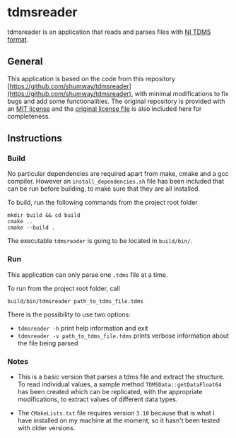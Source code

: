 # tdmsreader

tdmsreader is an application that reads and parses files with [NI TDMS format](https://www.ni.com/en-ie/support/documentation/supplemental/06/the-ni-tdms-file-format.html).

## General

This application is based on the code from this repository [https://github.com/shumway/tdmsreader](https://github.com/shumway/tdmsreader),
with minimal modifications to fix bugs and add some functionalities. 
The original repository is provided with an [MIT license](https://en.wikipedia.org/wiki/MIT_License) 
and the [original license file](COPYING) is also included here for completeness.

## Instructions

### Build

No particular dependencies are required apart from make, cmake and a gcc compiler. 
However an `install_dependencies.sh` file has been included that can be run before building, to make sure that they 
are all installed. 

To build, run the following commands from the project root folder

```shell
mkdir build && cd build
cmake ..
cmake --build .
```

The executable `tdmsreader` is going to be located in `build/bin/`.

### Run

This application can only parse one `.tdms` file at a time. 

To run from the project root folder, call

```shell
build/bin/tdmsreader path_to_tdms_file.tdms
```

There is the possibility to use two options:
* `tdmsreader -h` print help information and exit
* `tdmsreader -v path_to_tdms_file.tdms` prints verbose information about the file being parsed

### Notes

* This is a basic version that parses a tdms file and extract the structure. 
To read individual values, a sample method `TDMSData::getDataFloat64` has been created which can be replicated, 
with the appropriate modifications, to extract values of different data types.

* The `CMakeLists.txt` file requires version `3.10` because that is what I have installed on my machine at the moment,
so it hasn't been tested with older versions.
